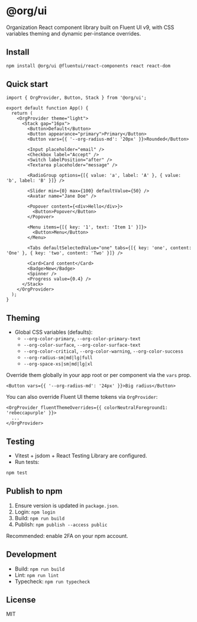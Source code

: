 # @org/ui

Organization React component library built on Fluent UI v9, with CSS variables theming and dynamic per-instance overrides.

## Install

```bash
npm install @org/ui @fluentui/react-components react react-dom
```

## Quick start

```tsx
import { OrgProvider, Button, Stack } from '@org/ui';

export default function App() {
  return (
    <OrgProvider theme="light">
      <Stack gap="16px">
        <Button>Default</Button>
        <Button appearance="primary">Primary</Button>
        <Button vars={{ '--org-radius-md': '20px' }}>Rounded</Button>

        <Input placeholder="email" />
        <Checkbox label="Accept" />
        <Switch labelPosition="after" />
        <Textarea placeholder="message" />

        <RadioGroup options={[{ value: 'a', label: 'A' }, { value: 'b', label: 'B' }]} />

        <Slider min={0} max={100} defaultValue={50} />
        <Avatar name="Jane Doe" />

        <Popover content={<div>Hello</div>}>
          <Button>Popover</Button>
        </Popover>

        <Menu items={[{ key: '1', text: 'Item 1' }]}>
          <Button>Menu</Button>
        </Menu>

        <Tabs defaultSelectedValue="one" tabs={[{ key: 'one', content: 'One' }, { key: 'two', content: 'Two' }]} />

        <Card>Card content</Card>
        <Badge>New</Badge>
        <Spinner />
        <Progress value={0.4} />
      </Stack>
    </OrgProvider>
  );
}
```

## Theming

- Global CSS variables (defaults):
  - `--org-color-primary`, `--org-color-primary-text`
  - `--org-color-surface`, `--org-color-surface-text`
  - `--org-color-critical`, `--org-color-warning`, `--org-color-success`
  - `--org-radius-sm|md|lg|full`
  - `--org-space-xs|sm|md|lg|xl`

Override them globally in your app root or per component via the `vars` prop.

```tsx
<Button vars={{ '--org-radius-md': '24px' }}>Big radius</Button>
```

You can also override Fluent UI theme tokens via `OrgProvider`:

```tsx
<OrgProvider fluentThemeOverrides={{ colorNeutralForeground1: 'rebeccapurple' }}>
  ...
</OrgProvider>
```

## Testing

- Vitest + jsdom + React Testing Library are configured.
- Run tests:

```bash
npm test
```

## Publish to npm

1. Ensure version is updated in `package.json`.
2. Login: `npm login`
3. Build: `npm run build`
4. Publish: `npm publish --access public`

Recommended: enable 2FA on your npm account.

## Development

- Build: `npm run build`
- Lint: `npm run lint`
- Typecheck: `npm run typecheck`

## License

MIT
